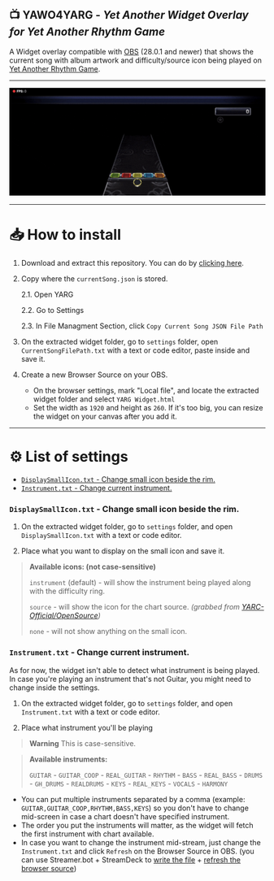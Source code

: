 ## 📺 **YAWO4YARG** - *Yet Another Widget Overlay for Yet Another Rhythm Game*

A Widget overlay compatible with [OBS](https://obsproject.com) (28.0.1 and newer) that shows the current song with album artwork and difficulty/source icon being played on [Yet Another Rhythm Game](https://github.com/YARC-Official/YARG).


---

![Banner](.github/Banner.gif)

---

# 📥 How to install

1. Download and extract this repository. You can do by [clicking here](https://github.com/Pantotone/YAWO4YARG/archive/refs/heads/main.zip).

2. Copy where the `currentSong.json` is stored.
    
    2.1. Open YARG

    2.2. Go to Settings

    2.3. In File Managment Section, click `Copy Current Song JSON File Path`

3. On the extracted widget folder, go to `settings` folder, open `CurrentSongFilePath.txt` with a text or code editor, paste inside and save it.

4. Create a new Browser Source on your OBS.

    - On the browser settings, mark "Local file", and locate the extracted widget folder and select `YARG Widget.html`
    - Set the width as `1920` and height as `260`. If it's too big, you can resize the widget on your canvas after you add it.

---

# ⚙️ List of settings

- [`DisplaySmallIcon.txt` - Change small icon beside the rim.](#displaysmallicontxt---change-small-icon-beside-the-rim)
- [`Instrument.txt` - Change current instrument.](#instrumenttxt---change-current-instrument)

### `DisplaySmallIcon.txt` - Change small icon beside the rim.

1. On the extracted widget folder, go to `settings` folder, and open `DisplaySmallIcon.txt` with a text or code editor.

2. Place what you want to display on the small icon and save it.

> **Available icons: (not case-sensitive)**
>
> `instrument` (default) - will show the instrument being played along with the difficulty ring.
>
> `source` - will show the icon for the chart source. *(grabbed from [YARC-Official/OpenSource](https://github.com/YARC-Official/OpenSource))*
>
> `none` - will not show anything on the small icon.

### `Instrument.txt` - Change current instrument.

As for now, the widget isn't able to detect what instrument is being played. In case you're playing an instrument that's not Guitar, you might need to change inside the settings.

1. On the extracted widget folder, go to `settings` folder, and open `Instrument.txt` with a text or code editor.

2. Place what instrument you'll be playing

> **Warning** 
> This is case-sensitive.

> **Available instruments:**
>
> `GUITAR` - `GUITAR_COOP` - `REAL_GUITAR` - `RHYTHM` - `BASS` - `REAL_BASS` - `DRUMS` - `GH_DRUMS` - `REALDRUMS` - `KEYS` - `REAL_KEYS` - `VOCALS` - `HARMONY`


- You can put multiple instruments separated by a comma (example: `GUITAR,GUITAR_COOP,RHYTHM,BASS,KEYS`) so you don't have to change mid-screen in case a chart doesn't have specified instrument.
- The order you put the instruments will matter, as the widget will fetch the first instrument with chart available.
- In case you want to change the instrument mid-stream, just change the `Instrument.txt` and click `Refresh` on the Browser Source in OBS. (you can use Streamer.bot + StreamDeck to [write the file](https://wiki.streamer.bot/en/Sub-Actions/File/Write-To-File) + [refresh the browser source](https://wiki.streamer.bot/en/Broadcasters/OBS/Requests/Additional-Request-Info/RefreshBrowserSource))
